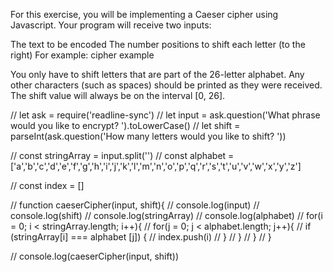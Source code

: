 For this exercise, you will be implementing a Caeser cipher using Javascript. Your program will receive two inputs:

The text to be encoded
The number positions to shift each letter (to the right)
For example:
cipher example

You only have to shift letters that are part of the 26-letter alphabet. Any other characters (such as spaces) should be printed as they were received. The shift value will always be on the interval [0, 26].



// let ask = require('readline-sync')
// let input = ask.question('What phrase would you like to encrypt? ').toLowerCase()
// let shift = parseInt(ask.question('How many letters would you like to shift? '))

// const stringArray = input.split('')
// const alphabet = ['a','b','c','d','e','f','g','h','i','j','k','l','m','n','o','p','q','r','s','t','u','v','w','x','y','z']

// const index = []

// function caeserCipher(input, shift){
//     console.log(input)
//     console.log(shift)
//     console.log(stringArray)
//     console.log(alphabet)
//     for(i = 0; i < stringArray.length; i++){
//         for(j = 0; j < alphabet.length; j++){
//             if (stringArray[i] === alphabet [j]) {
//                 index.push(i)
//             }
//         }
//     }
// }

// console.log(caeserCipher(input, shift))